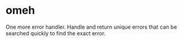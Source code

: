 # omeh
One more error handler. Handle and return unique errors that can be searched quickly to find the exact error. 
